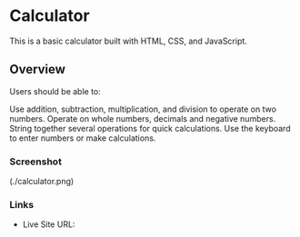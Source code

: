 # Calculator

This is a basic calculator built with HTML, CSS, and JavaScript.

## Overview

Users should be able to:

Use addition, subtraction, multiplication, and division to operate on two numbers.
Operate on whole numbers, decimals and negative numbers.
String together several operations for quick calculations.
Use the keyboard to enter numbers or make calculations.

### Screenshot

(./calculator.png)

### Links

- Live Site URL: 
